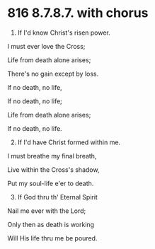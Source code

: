 # 816 8.7.8.7. with chorus

1.  If I'd know Christ's risen power.

I must ever love the Cross;

Life from death alone arises;

There's no gain except by loss.

If no death, no life,

If no death, no life;

Life from death alone arises;

If no death, no life.

2.  If I'd have Christ formed within me.

I must breathe my final breath,

Live within the Cross's shadow,

Put my soul-life e'er to death.

3.  If God thru th' Eternal Spirit

Nail me ever with the Lord;

Only then as death is working

Will His life thru me be poured.

